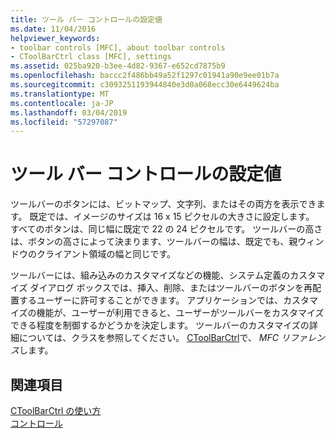 ```yaml
---
title: ツール バー コントロールの設定値
ms.date: 11/04/2016
helpviewer_keywords:
- toolbar controls [MFC], about toolbar controls
- CToolBarCtrl class [MFC], settings
ms.assetid: 025ba920-b3ee-4d82-9367-e652cd7875b9
ms.openlocfilehash: baccc2f486bb49a52f1297c01941a90e9ee01b7a
ms.sourcegitcommit: c3093251193944840e3d0a068ecc30e6449624ba
ms.translationtype: MT
ms.contentlocale: ja-JP
ms.lasthandoff: 03/04/2019
ms.locfileid: "57297087"
---
```

# <a name="settings-for-the-toolbar-control"></a>ツール バー コントロールの設定値

ツールバーのボタンには、ビットマップ、文字列、またはその両方を表示できます。 既定では、イメージのサイズは 16 x 15 ピクセルの大きさに設定します。 すべてのボタンは、同じ幅に既定で 22 の 24 ピクセルです。 ツールバーの高さは、ボタンの高さによって決まります、ツールバーの幅は、既定でも、親ウィンドウのクライアント領域の幅と同じです。

ツールバーには、組み込みのカスタマイズなどの機能、システム定義のカスタマイズ ダイアログ ボックスでは、挿入、削除、またはツールバーのボタンを再配置するユーザーに許可することができます。 アプリケーションでは、カスタマイズの機能が、ユーザーが利用できると、ユーザーがツールバーをカスタマイズできる程度を制御するかどうかを決定します。 ツールバーのカスタマイズの詳細については、クラスを参照してください。 [CToolBarCtrl](../mfc/reference/ctoolbarctrl-class.md)で、 *MFC リファレンス*します。

## <a name="see-also"></a>関連項目

[CToolBarCtrl の使い方](../mfc/using-ctoolbarctrl.md)<br/>
[コントロール](../mfc/controls-mfc.md)
